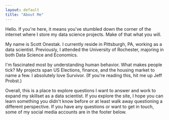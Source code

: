 ```yaml
---
layout: default
title: "About Me"
---
```


Hello.  If you're here, it means you've stumbled down the corner of the internet where I store my data science projects.  Make of that what you will.

My name is Scott Onestak.  I currently reside in Pittsburgh, PA, working as a data scientist.  Previously, I attended the University of Rochester, majoring in both Data Science and Economics.

I'm fascinated most by understanding human behavior.  What makes people tick?  My projects span US Elections, finance, and the housing market to name a few.  I absolutely love Survivor.  (If you're reading this, hit me up Jeff Probst.)

Overall, this is a place to explore questions I want to answer and work to expand my skillset as a data scientist.  If you explore the site, I hope you can learn something you didn't know before or at least walk away questioning a different perspective.  If you have any questions or want to get in touch, some of my social media accounts are in the footer below.
